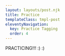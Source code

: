 ```yaml
---
layout: layouts/post.njk
title: Practice
templateClass: tmpl-post
eleventyNavigation:
  key: Practice Tagging
  order: 4
---
```


PRACTICING!!! :) :)